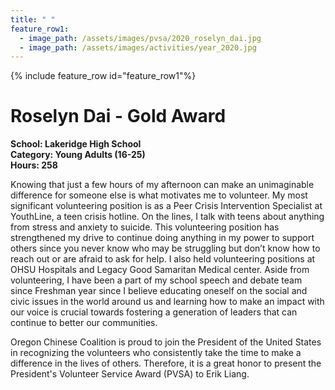 ```yaml
---
title: " "
feature_row1:
  - image_path: /assets/images/pvsa/2020_roselyn_dai.jpg
  - image_path: /assets/images/activities/year_2020.jpg
---
```


{% include feature_row id="feature_row1"%}

# Roselyn Dai - Gold Award

**School: Lakeridge High School**  
**Category: Young Adults (16-25)**  
**Hours: 258**  

Knowing that just a few hours of my afternoon can make an unimaginable difference for someone else is what motivates me to volunteer. My most significant volunteering position is as a Peer Crisis Intervention Specialist at YouthLine, a teen crisis hotline. On the lines, I talk with teens about anything from stress and anxiety to suicide. This volunteering position has strengthened my drive to continue doing anything in my power to support others since you never know who may be struggling but don’t know how to reach out or are afraid to ask for help. I also held volunteering positions at OHSU Hospitals and Legacy Good Samaritan Medical center. Aside from volunteering, I have been a part of my school speech and debate team since Freshman year since I believe educating oneself on the social and civic issues in the world around us and learning how to make an impact with our voice is crucial towards fostering a generation of leaders that can continue to better our communities.

Oregon Chinese Coalition is proud to join the President of the United States in recognizing the volunteers who consistently take the time to make a difference in the lives of others. Therefore, it is a great honor to present the President's Volunteer Service Award (PVSA) to Erik Liang.
